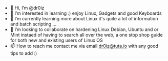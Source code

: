 - 👋 Hi, I’m @dr0iz
- 👀 I’m interested in learning :) enjoy Linux, Gadgets and good Keyboards 
- 🌱 I’m currently learning more about Linux it's quite a lot of information and batch scripting ...
- 💞️ I’m looking to collaborate on hardening Linux Debian, Ubuntu and or Mint instaed of having to search all over the web, a one stop shop guide for both new and existing users of Linux OS
- 📫 How to reach me contact me via email dr0iz@tuta.io with any good tips to add :) 

<!---
dr0iz/dr0iz is a ✨ special ✨ repository because its `README.md` (this file) appears on your GitHub profile.
You can click the Preview link to take a look at your changes.
--->
